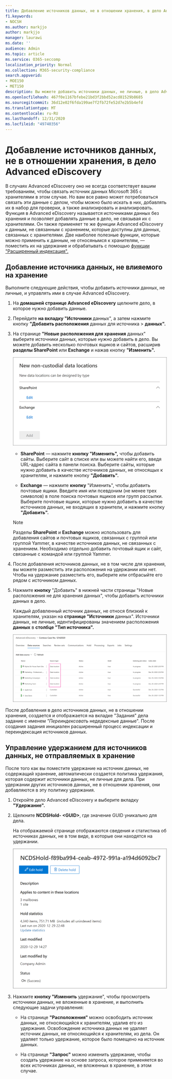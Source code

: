 ```yaml
---
title: Добавление источников данных, не в отношении хранения, в дело Advanced eDiscovery
f1.keywords:
- NOCSH
ms.author: markjjo
author: markjjo
manager: laurawi
ms.date: ''
audience: Admin
ms.topic: article
ms.service: O365-seccomp
localization_priority: Normal
ms.collection: M365-security-compliance
search.appverid:
- MOE150
- MET150
description: Вы можете добавить источники данных, не личные, в дело Advanced eDiscovery и наложить удержание на источник данных. Источники данных, не личные, переиндексированы, поэтому любой контент, помеченный как частично индексируемый, повторно обработать, чтобы сделать его полностью и быстро найти.
ms.openlocfilehash: 467f0e1167bfebe21bd3f2bbd52acd81529b8685
ms.sourcegitcommit: 36d12e02f6fda199ae7f2fb72fe52d7e2b5b4efd
ms.translationtype: MT
ms.contentlocale: ru-RU
ms.lasthandoff: 12/31/2020
ms.locfileid: "49740356"
---
```

# <a name="add-non-custodial-data-sources-to-an-advanced-ediscovery-case"></a>Добавление источников данных, не в отношении хранения, в дело Advanced eDiscovery

В случаях Advanced eDiscovery оно не всегда соответствует вашим требованиям, чтобы связать источник данных Microsoft 365 с хранителями в этом случае. Но вам все равно может потребоваться связать эти данные с делом, чтобы можно было искать в них, добавлять их в набор для проверки, а также анализировать и анализировать. Функция в Advanced eDiscovery  называется источниками данных без хранения и позволяет добавлять данные в дело, не связывая их с хранителями. Он также применяет те же функции Advanced eDiscovery к данным, не связанным с хранением, которые доступны для данных, связанных с хранителями. Две наиболее полезные функции, которые можно применить к данным, не относянымся к хранителям, — поместить их на удержание и обрабатывать с помощью [функции "Расширенный индексация".](indexing-custodian-data.md)

## <a name="add-a-non-custodial-data-source"></a>Добавление источника данных, не влияемого на хранение

Выполните следующие действия, чтобы добавить источники данных, не личные, и управлять ими в случае Advanced eDiscovery.

1. На **домашней странице Advanced eDiscovery** щелкните дело, в которое нужно добавить данные.

2. Перейдите **на вкладку "Источники** данных", а затем нажмите кнопку **"Добавить расположения** данных для источника  >  **данных".**

3. На странице **"Новые расположения для хранения** данных" выберите источники данных, которые нужно добавить в дело. Вы можете добавить несколько почтовых ящиков и сайтов, расширив **разделы SharePoint** или **Exchange** и нажав кнопку **"Изменить".**

   ![Добавление сайтов SharePoint и почтовых ящиков Exchange в качестве источников данных, не входящих в хранение](../media/NonCustodialDataSources1.png)

   - **SharePoint** — нажмите **кнопку "Изменить",** чтобы добавить сайты. Выберите сайт в списке или вы можете найти его, введя URL-адрес сайта в панели поиска. Выберите сайты, которые нужно добавить в качестве источников данных, не относящых к хранителям, и нажмите кнопку **"Добавить".**

   - **Exchange** — нажмите **кнопку** "Изменить", чтобы добавить почтовые ящики. Введите имя или псевдоним (не менее трех символов) в поле поиска почтовых ящиков или групп рассылки. Выберите почтовые ящики, которые нужно добавить в качестве источников данных, не входящих в хранители, и нажмите кнопку **"Добавить".**

   > [!NOTE]
   > Разделы **SharePoint** и **Exchange** можно использовать для добавления сайтов и почтовых ящиков, связанных с группой или группой Yammer, в качестве источников данных, не связанных с хранением. Необходимо отдельно добавить почтовый ящик и сайт, связанные с командой или группой Yammer.

4. После добавления источников данных, не в том числе для хранения, вы можете разместить эти расположения на удержании или нет. Чтобы на удержание разместить его, выберите или отбрасыйте его рядом с источником данных. 

5. Нажмите **кнопку** "Добавить" в нижней части страницы "Новые расположения не для хранения данных", чтобы добавить источники данных в дело. 

   Каждый добавленный источник данных, не относя близкий к хранителям, указан на **странице "Источники** данных". Источники данных, не личные, идентифицированы значением расположения **данных** в **столбце "Тип источника".**

   ![Источники данных, не личные, на вкладке "Источники данных"](../media/NonCustodialDataSources2.png)

После добавления в дело источников данных, не в отношении хранения, создается и отображается на вкладке "Задания" дела задание с именем *"Переиндексовать* недедексные данные".  После создания задания инициален расширенный процесс индексации и переиндексация источников данных.

## <a name="manage-the-hold-for-non-custodial-data-sources"></a>Управление удержанием для источников данных, не отправляемых в хранение

После того как вы поместите удержание на источник данных, не содержащий хранение, автоматически создается политика удержания, которая содержит источники данных, не личные для дела. При удержании других источников данных, не в отношении хранения, они добавляются в эту политику удержания.

1. Откройте дело Advanced eDiscovery и выберите вкладку **"Удержание".**

2. Щелкните **NCDSHold- \<GUID\>**, где значение GUID уникально для дела.

   На отображаемой странице отображаются сведения и статистика об источниках данных, не в том виде, в которые они находятся на удержании.

   ![На flyout page for non-custodial data sources hold displays statistics](../media/NonCustodialDataSourcesHoldFlyout.png)

3. Нажмите **кнопку "Изменить** удержание", чтобы просмотреть источники данных, не вложенные в хранение, и выполнить следующие задачи управления:

   - На странице **"Расположения"** можно освободить источник данных, не относяющийся к хранителям, удалив его из удержания. Освобождение источника данных не удаляет источник данных, не относяющийся к хранителям, из дела. Он удаляет только удержание, которое было помещено на источник данных.

   - На странице **"Запрос"** можно изменить удержание, чтобы создать удержание на основе запроса, которое применяется во всех источниках данных, не вложенных в хранение, в этом случае.
